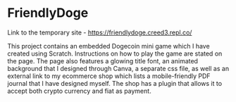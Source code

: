 # FriendlyDoge

Link to the temporary site - https://friendlydoge.creed3.repl.co/

This project contains an embedded Dogecoin mini game which I have created using Scratch. 
Instructions on how to play the game are stated on the page.
The page also features a glowing title font, an animated background that I designed through Canva, a separate css file,
as well as an external link to my ecommerce shop which lists a mobile-friendly PDF journal that I have designed myself. 
The shop has a plugin that allows it to accept both crypto currency and fiat as payment.

